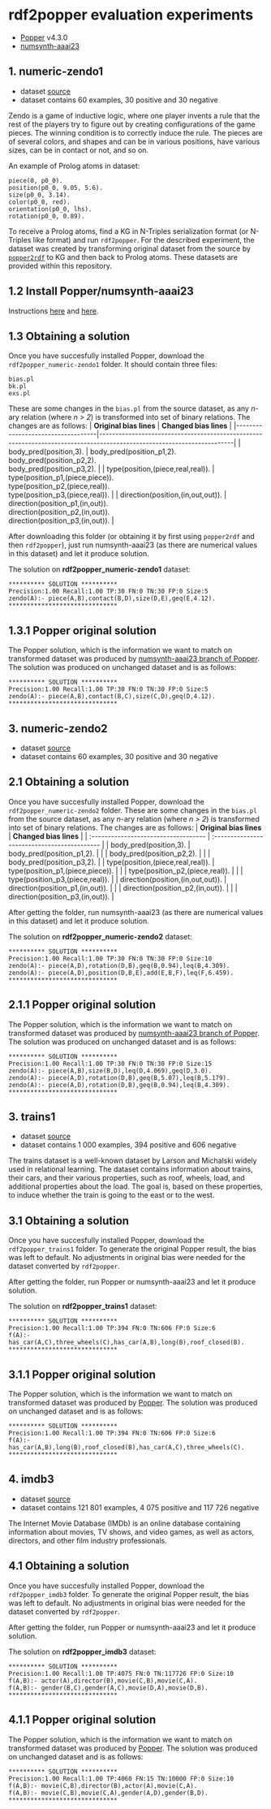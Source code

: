 # rdf2popper evaluation experiments
- [Popper](https://github.com/logic-and-learning-lab/Popper/tree/main) v4.3.0
- [numsynth-aaai23](https://github.com/celinehocquette/numsynth-aaai23/tree/main)
## 1. numeric-zendo1
- dataset [source](https://github.com/celinehocquette/numsynth-aaai23/tree/main/numsynth/examples/numeric-zendo1)
- dataset contains 60 examples, 30 positive and 30 negative

Zendo is a game of inductive logic, where one player invents a rule that the rest of the players try to figure out by creating configurations of the game pieces. The winning condition is to correctly induce the rule. The pieces are of several colors, and shapes and can be in various positions, have various sizes, can be in contact or not, and so on. 

An example of Prolog atoms in dataset:
```
piece(0, p0_0).
position(p0_0, 9.05, 5.6).
size(p0_0, 3.14).
color(p0_0, red).
orientation(p0_0, lhs).
rotation(p0_0, 0.89).
```
To receive a Prolog atoms, find a KG in N-Triples serialization format (or N-Triples like format) and run `rdf2popper`. For the described experiment, the dataset was created by transforming original dataset from the source by [`popper2rdf`](https://github.com/khrudkova/popper2rdf/edit/main/) to KG and then back to Prolog atoms. These datasets are provided within this repository.
## 1.2 Install Popper/numsynth-aaai23
Instructions [here](https://github.com/logic-and-learning-lab/Popper) and [here](https://github.com/celinehocquette/numsynth-aaai23/tree/main).
## 1.3 Obtaining a solution
Once you have succesfully installed Popper, download the `rdf2popper_numeric-zendo1` folder. It should contain three files:
```
bias.pl
bk.pl
exs.pl
```
These are some changes in the `bias.pl` from the source dataset, as any _n_-ary relation (where _n > 2_) is transformed into set of binary relations. The changes are as follows:
| **Original bias lines** | **Changed bias lines** |
|-----------------------------------|-----------------------------------------------------------------------------------------------------------------------|
| body_pred(position,3).            | body_pred(position_p1,2).<br>body_pred(position_p2,2).<br>body_pred(position_p3,2).                                 |
| type(position,(piece,real,real)). | type(position_p1,(piece,piece)).<br>type(position_p2,(piece,real)).<br>type(position_p3,(piece,real)).             |
| direction(position,(in,out,out)). | direction(position_p1,(in,out)).<br>direction(position_p2,(in,out)).<br>direction(position_p3,(in,out)).             |

After downloading this folder (or obtaining it by first using `popper2rdf` and then `rdf2popper`), just run numsynth-aaai23 (as there are numerical values in this dataset) and let it produce solution.

The solution on **rdf2popper_numeric-zendo1** dataset:
```
********** SOLUTION **********
Precision:1.00 Recall:1.00 TP:30 FN:0 TN:30 FP:0 Size:5
zendo(A):- piece(A,B),contact(B,D),size(D,E),geq(E,4.12).
******************************
```
## 1.3.1 Popper original solution

The Popper solution, which is the information we want to match on transformed dataset was produced by [numsynth-aaai23 branch of Popper](https://github.com/celinehocquette/numsynth-aaai23/tree/main). The solution was produced on unchanged dataset and is as follows:
```
********** SOLUTION **********
Precision:1.00 Recall:1.00 TP:30 FN:0 TN:30 FP:0 Size:5
zendo(A):- piece(A,B),contact(B,C),size(C,D),geq(D,4.12).
******************************
```
## 3. numeric-zendo2
- dataset [source](https://github.com/celinehocquette/numsynth-aaai23/tree/main/numsynth/examples/numeric-zendo2)
- dataset contains 60 examples, 30 positive and 30 negative

## 2.1 Obtaining a solution
Once you have succesfully installed Popper, download the `rdf2popper_numeric-zendo2` folder.
These are some changes in the `bias.pl` from the source dataset, as any _n_-ary relation (where _n > 2_) is transformed into set of binary relations. The changes are as follows:
| **Original bias lines** | **Changed bias lines** |
| :----------------------------------- | :------------------------------------------- |
| body_pred(position,3).            | body_pred(position_p1,2).                  |
|                                      | body_pred(position_p2,2).                  |
|                                      | body_pred(position_p3,2).                  |
| type(position,(piece,real,real)). | type(position_p1,(piece,piece)).          |
|                                      | type(position_p2,(piece,real)).          |
|                                      | type(position_p3,(piece,real)).           |
| direction(position,(in,out,out)). | direction(position_p1,(in,out)).          |
|                                      | direction(position_p2,(in,out)).          |
|                                      | direction(position_p3,(in,out)).          |

After getting the folder, run numsynth-aaai23 (as there are numerical values in this dataset) and let it produce solution.

The solution on **rdf2popper_numeric-zendo2** dataset:
```
********** SOLUTION **********
Precision:1.00 Recall:1.00 TP:30 FN:0 TN:30 FP:0 Size:10
zendo(A):- piece(A,D),rotation(D,B),geq(B,0.94),leq(B,4.309).
zendo(A):- piece(A,D),position(D,B,E),add(E,B,F),leq(F,6.459).
******************************
```
## 2.1.1 Popper original solution
The Popper solution, which is the information we want to match on transformed dataset was produced by [numsynth-aaai23 branch of Popper](https://github.com/celinehocquette/numsynth-aaai23/tree/main). The solution was produced on unchanged dataset and is as follows:
```
********** SOLUTION **********
Precision:1.00 Recall:1.00 TP:30 FN:0 TN:30 FP:0 Size:15
zendo(A):- piece(A,B),size(B,D),leq(D,4.069),geq(D,3.0).
zendo(A):- piece(A,D),rotation(D,B),geq(B,5.07),leq(B,5.179).
zendo(A):- piece(A,D),rotation(D,B),geq(B,0.94),leq(B,4.309).
******************************
```
## 3. trains1
- dataset [source](https://github.com/logic-and-learning-lab/Popper/tree/main/examples/trains1)
- dataset contains 1 000 examples, 394 positive and 606 negative

The trains dataset is a well-known dataset by Larson and Michalski widely used in relational learning. The dataset contains information about trains, their cars, and their various properties, such as roof, wheels, load, and additional properties about the load. The goal is, based on these properties, to induce whether the train is going to the east or to the west.

## 3.1 Obtaining a solution
Once you have succesfully installed Popper, download the `rdf2popper_trains1` folder.
To generate the original Popper result, the bias was left to default. No adjustments in original bias were needed for the dataset converted by `rdf2popper`.

After getting the folder, run Popper or numsynth-aaai23 and let it produce solution.

The solution on **rdf2popper_trains1** dataset:
```
********** SOLUTION **********
Precision:1.00 Recall:1.00 TP:394 FN:0 TN:606 FP:0 Size:6
f(A):- has_car(A,C),three_wheels(C),has_car(A,B),long(B),roof_closed(B).
******************************
```
## 3.1.1 Popper original solution
The Popper solution, which is the information we want to match on transformed dataset was produced by [Popper](https://github.com/logic-and-learning-lab/Popper). The solution was produced on unchanged dataset and is as follows:
```
********** SOLUTION **********
Precision:1.00 Recall:1.00 TP:394 FN:0 TN:606 FP:0 Size:6
f(A):- has_car(A,B),long(B),roof_closed(B),has_car(A,C),three_wheels(C).
******************************
```
## 4. imdb3
- dataset [source](https://github.com/logic-and-learning-lab/Popper/tree/main/examples/trains1)
- dataset contains 121 801 examples, 4 075 positive and 117 726 negative

The Internet Movie Database (IMDb) is an online database containing information about movies, TV shows, and video games, as well as actors, directors, and other film industry professionals.

## 4.1 Obtaining a solution
Once you have succesfully installed Popper, download the `rdf2popper_imdb3` folder.
To generate the original Popper result, the bias was left to default. No adjustments in original bias were needed for the dataset converted by `rdf2popper`.

After getting the folder, run Popper or numsynth-aaai23 and let it produce solution.

The solution on **rdf2popper_imdb3** dataset:
```
********** SOLUTION **********
Precision:1.00 Recall:1.00 TP:4075 FN:0 TN:117726 FP:0 Size:10
f(A,B):- actor(A),director(B),movie(C,B),movie(C,A).
f(A,B):- gender(B,C),gender(A,C),movie(D,A),movie(D,B).
******************************
```
## 4.1.1 Popper original solution
The Popper solution, which is the information we want to match on transformed dataset was produced by [Popper](https://github.com/logic-and-learning-lab/Popper). The solution was produced on unchanged dataset and is as follows:
```
********** SOLUTION **********
Precision:1.00 Recall:1.00 TP:4060 FN:15 TN:10000 FP:0 Size:10
f(A,B):- movie(C,B),director(B),actor(A),movie(C,A).
f(A,B):- movie(C,B),movie(C,A),gender(A,D),gender(B,D).
******************************
```

